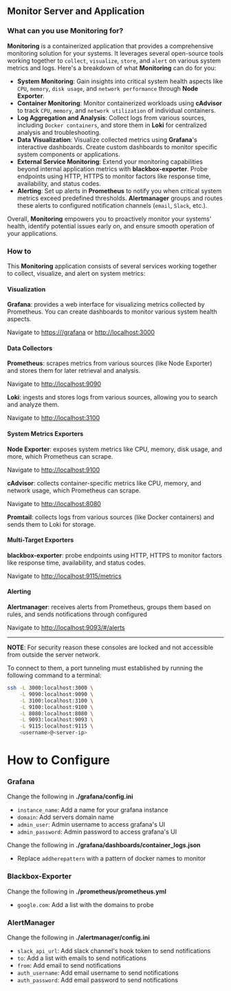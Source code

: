 ## Monitor Server and Application

### What can you use Monitoring for?

**Monitoring** is a containerized application that provides a comprehensive monitoring solution for your systems. It leverages several open-source tools working together to `collect`, `visualize`, `store`, and `alert` on various system metrics and logs. Here's a breakdown of what **Monitoring** can do for you:

- **System Monitoring**: Gain insights into critical system health aspects like `CPU`, `memory`, `disk usage`, and `network performance` through **Node Exporter**.
- **Container Monitoring**: Monitor containerized workloads using **cAdvisor** to track `CPU`, `memory`, and `network utilization` of individual containers.
- **Log Aggregation and Analysis**: Collect logs from various sources, including `Docker containers`, and store them in **Loki** for centralized analysis and troubleshooting.
- **Data Visualization**: Visualize collected metrics using **Grafana**'s interactive dashboards. Create custom dashboards to monitor specific system components or applications.
- **External Service Monitoring**: Extend your monitoring capabilities beyond internal application metrics with **blackbox-exporter**. Probe endpoints using HTTP, HTTPS to monitor factors like response time, availability, and status codes.
- **Alerting**: Set up alerts in **Prometheus** to notify you when critical system metrics exceed predefined thresholds. **Alertmanager** groups and routes these alerts to configured notification channels (`email`, `Slack`, etc.).

Overall, **Monitoring** empowers you to proactively monitor your systems' health, identify potential issues early on, and ensure smooth operation of your applications.

### How to

This **Monitoring** application consists of several services working together to collect, visualize, and alert on system metrics:

#### Visualization

**Grafana**: provides a web interface for visualizing metrics collected by Prometheus. You can create dashboards to monitor various system health aspects.

Navigate to [https://<domain-name>/grafana](https://<domain-name>/grafana) or [http://localhost:3000](http://localhost:3000)

#### Data Collectors

**Prometheus**: scrapes metrics from various sources (like Node Exporter) and stores them for later retrieval and analysis.

Navigate to [http://localhost:9090](http://localhost:9090)

**Loki**: ingests and stores logs from various sources, allowing you to search and analyze them.

Navigate to [http://localhost:3100](http://localhost:3100)

#### System Metrics Exporters

**Node Exporter**: exposes system metrics like CPU, memory, disk usage, and more, which Prometheus can scrape.

Navigate to [http://localhost:9100](http://localhost:9100)

**cAdvisor**: collects container-specific metrics like CPU, memory, and network usage, which Prometheus can scrape.

Navigate to [http://localhost:8080](http://localhost:8080)

**Promtail**: collects logs from various sources (like Docker containers) and sends them to Loki for storage.

#### Multi-Target Exporters

**blackbox-exporter**: probe endpoints using HTTP, HTTPS to monitor factors like response time, availability, and status codes.

Navigate to [http://localhost:9115/metrics](http://localhost:9115/metrics)

#### Alerting

**Alertmanager**: receives alerts from Prometheus, groups them based on rules, and sends notifications through configured

Navigate to [http://localhost:9093/#/alerts](http://localhost:9093/#/alerts)

---

**NOTE**: For security reason these consoles are locked and not accessible from outside the server network.

To connect to them, a port tunneling must established by running the following command to a terminal:

```bash
ssh -L 3000:localhost:3000 \
    -L 9090:localhost:9090 \
    -L 3100:localhost:3100 \
    -L 9100:localhost:9100 \
    -L 8080:localhost:8080 \
    -L 9093:localhost:9093 \
    -L 9115:localhost:9115 \
    <username>@<server-ip>
```

# How to Configure

### Grafana

Change the following in **./grafana/config.ini**

- `instance_name`: Add a name for your grafana instance
- `domain`: Add servers domain name
- `admin_user`: Admin username to access grafana's UI
- `admin_password`: Admin password to access grafana's UI

Change the following in **./grafana/dashboards/container_logs.json**

- Replace `addherepattern` with a pattern of docker names to monitor

### Blackbox-Exporter

Change the following in **./prometheus/prometheus.yml**

- `google.com`: Add a list with the domains to probe

### AlertManager

Change the following in **./alertmanager/config.ini**

- `slack_api_url`: Add slack channel's hook token to send notifications
- `to`: Add a list with emails to send notifications
- `from`: Add email to send notifications
- `auth_username`: Add email username to send notifications
- `auth_password`: Add email password to send notifications
